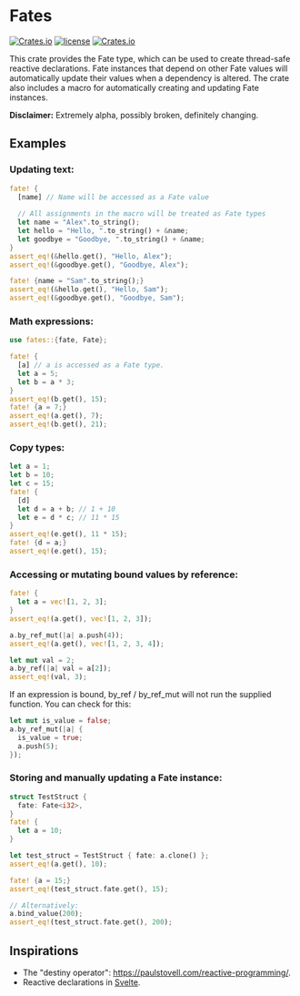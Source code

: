 # Fates

[![Crates.io](https://img.shields.io/crates/v/fates.svg)](https://crates.io/crates/fates)
[![license](https://img.shields.io/badge/license-MIT-blue.svg)](./LICENSE)
[![Crates.io](https://img.shields.io/crates/d/fates.svg)](https://crates.io/crates/fates)

This crate provides the Fate type, which can be used to create thread-safe reactive declarations. Fate instances that depend on other Fate values will automatically update their values when a dependency is altered. The crate also includes a macro for automatically creating and updating Fate instances.

**Disclaimer:** Extremely alpha, possibly broken, definitely changing.

## Examples

### Updating text:
```rust
fate! {
  [name] // Name will be accessed as a Fate value
    
  // All assignments in the macro will be treated as Fate types
  let name = "Alex".to_string();
  let hello = "Hello, ".to_string() + &name;
  let goodbye = "Goodbye, ".to_string() + &name;
}
assert_eq!(&hello.get(), "Hello, Alex");
assert_eq!(&goodbye.get(), "Goodbye, Alex");

fate! {name = "Sam".to_string();}
assert_eq!(&hello.get(), "Hello, Sam");
assert_eq!(&goodbye.get(), "Goodbye, Sam");
```

### Math expressions:
```rust
use fates::{fate, Fate};

fate! {
  [a] // a is accessed as a Fate type.
  let a = 5;
  let b = a * 3;
}
assert_eq!(b.get(), 15);
fate! {a = 7;}
assert_eq!(a.get(), 7);
assert_eq!(b.get(), 21);
```

### Copy types:
```rust
let a = 1;
let b = 10;
let c = 15;
fate! {
  [d]
  let d = a + b; // 1 + 10
  let e = d * c; // 11 * 15
}
assert_eq!(e.get(), 11 * 15);
fate! {d = a;}
assert_eq!(e.get(), 15);
```

### Accessing or mutating bound values by reference:
```rust
fate! {
  let a = vec![1, 2, 3];
}
assert_eq!(a.get(), vec![1, 2, 3]);

a.by_ref_mut(|a| a.push(4));
assert_eq!(a.get(), vec![1, 2, 3, 4]);

let mut val = 2;
a.by_ref(|a| val = a[2]);
assert_eq!(val, 3);
```
If an expression is bound, by_ref / by_ref_mut will not run the supplied function. You can check for this:
```rust
let mut is_value = false;
a.by_ref_mut(|a| {
  is_value = true;
  a.push(5);
});
```

### Storing and manually updating a Fate instance:
```rust
struct TestStruct {
  fate: Fate<i32>,
}
fate! {
  let a = 10;
}

let test_struct = TestStruct { fate: a.clone() };
assert_eq!(a.get(), 10);

fate! {a = 15;}
assert_eq!(test_struct.fate.get(), 15);

// Alternatively:
a.bind_value(200);
assert_eq!(test_struct.fate.get(), 200);
```

## Inspirations

- The "destiny operator": https://paulstovell.com/reactive-programming/.
- Reactive declarations in [Svelte](https://svelte.dev/).
